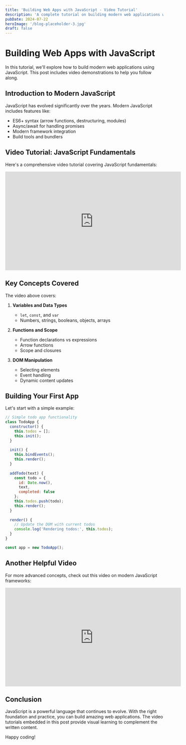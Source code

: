 ```yaml
---
title: 'Building Web Apps with JavaScript - Video Tutorial'
description: 'A complete tutorial on building modern web applications with JavaScript, including video demonstrations'
pubDate: 2024-07-22
heroImage: '/blog-placeholder-3.jpg'
draft: false
---
```


# Building Web Apps with JavaScript

In this tutorial, we'll explore how to build modern web applications using JavaScript. This post includes video demonstrations to help you follow along.

## Introduction to Modern JavaScript

JavaScript has evolved significantly over the years. Modern JavaScript includes features like:

- ES6+ syntax (arrow functions, destructuring, modules)
- Async/await for handling promises
- Modern framework integration
- Build tools and bundlers

## Video Tutorial: JavaScript Fundamentals

Here's a comprehensive video tutorial covering JavaScript fundamentals:

<iframe width="560" height="315" src="https://www.youtube.com/embed/PkZNo7MFNFg" title="Learn JavaScript - Full Course for Beginners" frameborder="0" allow="accelerometer; autoplay; clipboard-write; encrypted-media; gyroscope; picture-in-picture; web-share" allowfullscreen></iframe>

## Key Concepts Covered

The video above covers:

1. **Variables and Data Types**
   - `let`, `const`, and `var`
   - Numbers, strings, booleans, objects, arrays

2. **Functions and Scope**
   - Function declarations vs expressions
   - Arrow functions
   - Scope and closures

3. **DOM Manipulation**
   - Selecting elements
   - Event handling
   - Dynamic content updates

## Building Your First App

Let's start with a simple example:

```javascript
// Simple todo app functionality
class TodoApp {
  constructor() {
    this.todos = [];
    this.init();
  }
  
  init() {
    this.bindEvents();
    this.render();
  }
  
  addTodo(text) {
    const todo = {
      id: Date.now(),
      text,
      completed: false
    };
    this.todos.push(todo);
    this.render();
  }
  
  render() {
    // Update the DOM with current todos
    console.log('Rendering todos:', this.todos);
  }
}

const app = new TodoApp();
```

## Another Helpful Video

For more advanced concepts, check out this video on modern JavaScript frameworks:

<iframe width="560" height="315" src="https://www.youtube.com/embed/cuHDQhDhvPE" title="Modern JavaScript Frameworks Explained" frameborder="0" allow="accelerometer; autoplay; clipboard-write; encrypted-media; gyroscope; picture-in-picture; web-share" allowfullscreen></iframe>

## Conclusion

JavaScript is a powerful language that continues to evolve. With the right foundation and practice, you can build amazing web applications. The video tutorials embedded in this post provide visual learning to complement the written content.

Happy coding!